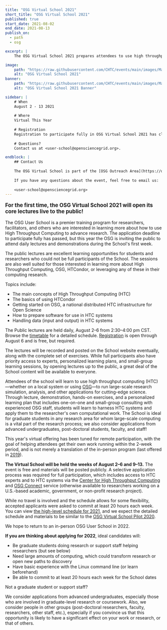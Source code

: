 ```yaml
---
title: "OSG Virtual School 2021"
short_title: "OSG Virtual School 2021"
published: true
start_date: 2021-08-02
end_date: 2021-08-13
publish_on:
  - path
  - osg

excerpt: |
    The OSG Virtual School 2021 prepares attendees to use high throughput computing (HTC)—whether on a local system or using OSG—to run large-scale research simulation, analysis, and other applications for cutting-edge science. We plan to make one instance of each lecture this year available to anyone who registered. Please watch the OSG Virtual School 2021 website for more details to be added in August. Also, all the written materials will be available publicly online for everyone, regardless of whether you applied to attend this year. We will be posting these materials immediately following the conclustion of the school this year. We plan to continue running the OSG User School every year! In a typical (non-pandemic) year, we accept applications during the month of March. So please keep an eye out for future offerings. (Applications for 2021 are closed.)

image:
    path: "https://raw.githubusercontent.com/CHTC/events/main/images/Madison-Header.png"
    alt: "OSG Virtual School 2021"
banner:
    path: "https://raw.githubusercontent.com/CHTC/events/main/images/Madison-Header.jpg"
    alt: "OSG Virtual School 2021 Banner"

sidebar: |
    # When
    August 2 - 13 2021
    
    # Where
    Virtual This Year
    
    # Registration
    Registration to participate fully in OSG Virtual School 2021 has closed, but [registration to attend a public lecture](https://indico.fnal.gov/event/49686/registrations/3094/) is open through August 6.
    
    # Questions?
    Contact us at <user-school@opensciencegrid.org>.

endblock: |
    ## Contact Us
    
    The OSG Virtual School is part of the [OSG Outreach Area](https://opensciencegrid.org/outreach/)—please visit that site to learn about past OSG Schools.
    
    If you have any questions about the event, feel free to email us:
    
    <user-school@opensciencegrid.org>
---
```


<p style="font-size: larger; font-weight: bold;">For the first time, the OSG Virtual School 2021 will open its core lectures live to the public!</p>

The OSG User School is a premier training program for researchers, facilitators, and others who are interested in learning more about how to use High Throughput Computing to advance research. The application deadline to participate fully has passed, but this year the OSG is inviting the public to attend daily lectures and demonstrations during the School's first week.  

The public lectures are excellent learning opportunities for students and researchers who could not be full participants of the School. The sessions are also well suited for those interested in learning more about High Throughput Computing, OSG, HTCondor, or leveraging any of these in their computing research.  

Topics include:

* The main concepts of High Throughput Computing (HTC)
* The basics of using HTCondor
* Getting started on OSG, a national distributed HTC infrastructure for Open Science
* How to prepare software for use in HTC systems
* Handling data (input and output) in HTC systems

The Public lectures are held daily, August 2–6 from 2:30–4:00 pm CST. Browse the [timetable](https://indico.fnal.gov/event/49686/timetable/#20210802) for a detailed schedule. [Registration](https://indico.fnal.gov/event/49686/registrations/3094/) is open through August 6 and is free, but required. 

The lectures will be recorded and posted on the School website eventually, along with the complete set of exercises. While full participants also have priority access to experts, personalized learning plans, and small-group learning sessions, by opening lectures up to the public, a great deal of the School content will be available to everyone.  

Attendees of the school will learn to use high throughput computing (HTC)—whether on a local system or using [OSG](https://www.youtube.com/watch?v=t2PzIy-vvaE&list=PLBWb4iScSWcPy7LQ4BuXmm8Z2xO4ZW1J_)—to run large-scale research simulation, analysis, and other applications for cutting-edge science. Through lecture, demonstration, hands-on exercises, and a personalized learning plan that includes one-on-one and small-group consulting with experienced OSG staff, students will learn to harness HTC systems and apply them to the researcher's own computational work. The School is ideal for graduate students in any research area for whom large-scale computing is a vital part of the research process; we also consider applications from advanced undergraduates, post-doctoral students, faculty, and staff!

This year's virtual offering has been tuned for remote participation, with the goal of helping attendees get their own work running within the 2-week period, and is not merely a translation of the in-person program (last offered in [2019](https://opensciencegrid.org/user-school-2019/)).

**The Virtual School will be held the weeks of August 2–6 and 9–13.** The event is free and materials will be posted publicly. A selective application process was required for full participation, which includes access to HTC experts and to HTC systems via the [Center for High Throughput Computing](https://chtc.cs.wisc.edu/approach.html) and [OSG Connect](https://connect.osg-htc.org/) service (otherwise available to researchers working on a U.S.-based academic, government, or non-profit research project).

While no travel is involved and the schedule allows for some flexibility, accepted applicants were asked to commit at least 20 hours each week. You can view [the high-level schedule for 2021](https://opensciencegrid.org/virtual-school-2021/schedule/), and we expect the detailed schedule and materials to be similar to the [OSG Virtual School Pilot 2020](https://opensciencegrid.org/virtual-school-pilot-2020/).

We hope to return to an in-person OSG User School in 2022. 

**If you are thinking about applying for 2022**, ideal candidates will:

* Be graduate students doing research or support staff helping researchers (but see below)
* Need large amounts of computing, which could transform research or open new paths to discovery
* Have basic experience with the Linux command line (or learn beforehand)
* Be able to commit to at least 20 hours each week for the School dates

Not a graduate student or support staff?

We consider applications from advanced undergraduates, especially those who are involved in graduate-level research or coursework. Also, we consider people in other groups (post-doctoral researchers, faculty, researchers, other staff, etc.), especially if you convince us that this opportunity is likely to have a significant effect on your work or research, or that of others.
